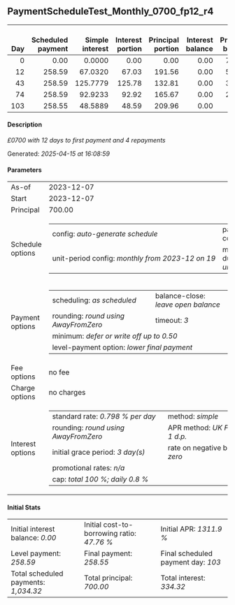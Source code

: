 <h2>PaymentScheduleTest_Monthly_0700_fp12_r4</h2><table><thead style="vertical-align: bottom;"><th style="text-align: right;">Day</th><th style="text-align: right;">Scheduled payment</th><th style="text-align: right;">Simple interest</th><th style="text-align: right;">Interest portion</th><th style="text-align: right;">Principal portion</th><th style="text-align: right;">Interest balance</th><th style="text-align: right;">Principal balance</th><th style="text-align: right;">Total simple interest</th><th style="text-align: right;">Total interest</th><th style="text-align: right;">Total principal</th></thead><tr style="text-align: right;"><td class="ci00">0</td><td class="ci01" style="white-space: nowrap;">0.00</td><td class="ci02">0.0000</td><td class="ci03">0.00</td><td class="ci04">0.00</td><td class="ci05">0.00</td><td class="ci06">700.00</td><td class="ci07">0.0000</td><td class="ci08">0.00</td><td class="ci09">0.00</td></tr><tr style="text-align: right;"><td class="ci00">12</td><td class="ci01" style="white-space: nowrap;">258.59</td><td class="ci02">67.0320</td><td class="ci03">67.03</td><td class="ci04">191.56</td><td class="ci05">0.00</td><td class="ci06">508.44</td><td class="ci07">67.0320</td><td class="ci08">67.03</td><td class="ci09">191.56</td></tr><tr style="text-align: right;"><td class="ci00">43</td><td class="ci01" style="white-space: nowrap;">258.59</td><td class="ci02">125.7779</td><td class="ci03">125.78</td><td class="ci04">132.81</td><td class="ci05">0.00</td><td class="ci06">375.63</td><td class="ci07">192.8099</td><td class="ci08">192.81</td><td class="ci09">324.37</td></tr><tr style="text-align: right;"><td class="ci00">74</td><td class="ci01" style="white-space: nowrap;">258.59</td><td class="ci02">92.9233</td><td class="ci03">92.92</td><td class="ci04">165.67</td><td class="ci05">0.00</td><td class="ci06">209.96</td><td class="ci07">285.7332</td><td class="ci08">285.73</td><td class="ci09">490.04</td></tr><tr style="text-align: right;"><td class="ci00">103</td><td class="ci01" style="white-space: nowrap;">258.55</td><td class="ci02">48.5889</td><td class="ci03">48.59</td><td class="ci04">209.96</td><td class="ci05">0.00</td><td class="ci06">0.00</td><td class="ci07">334.3222</td><td class="ci08">334.32</td><td class="ci09">700.00</td></tr></table><p><h4>Description</h4><i>£0700 with 12 days to first payment and 4 repayments</i></p><p>Generated: <i>2025-04-15 at 16:08:59</i></p><h4>Parameters</h4><table><tr><td>As-of</td><td>2023-12-07</td></tr><tr><td>Start</td><td>2023-12-07</td></tr><tr><td>Principal</td><td>700.00</td></tr><tr><td>Schedule options</td><td><table><tr><td>config: <i>auto-generate schedule</i></td><td>payment count: <i>4</i></td></tr><tr><td style="white-space: nowrap;">unit-period config: <i>monthly from 2023-12 on 19</i></td><td>max duration: <i>unlimited</i></td></tr></table></td></tr><tr><td>Payment options</td><td><table><tr><td>scheduling: <i>as scheduled</i></td><td>balance-close: <i>leave&nbsp;open&nbsp;balance</i></td></tr><tr><td>rounding: <i>round using AwayFromZero</i></td><td>timeout: <i>3</i></td></tr><tr><td colspan='2'>minimum: <i>defer&nbsp;or&nbsp;write&nbsp;off&nbsp;up&nbsp;to&nbsp;0.50</i></td></tr><tr><td colspan='2'>level-payment option: <i>lower&nbsp;final&nbsp;payment</i></td></tr></table></td></tr><tr><td>Fee options</td><td>no fee</td></tr><tr><td>Charge options</td><td>no charges</td></tr><tr><td>Interest options</td><td><table><tr><td>standard rate: <i>0.798 % per day</i></td><td>method: <i>simple</i></td></tr><tr><td>rounding: <i>round using AwayFromZero</i></td><td>APR method: <i>UK FCA to 1 d.p.</i></td></tr><tr><td>initial grace period: <i>3 day(s)</i></td><td>rate on negative balance: <i>zero</i></td></tr><tr><td colspan="2">promotional rates: <i><i>n/a</i></i></td></tr><tr><td colspan="2">cap: <i>total 100 %; daily 0.8 %</td></tr></table></td></tr></table><h4>Initial Stats</h4><table><tr><td>Initial interest balance: <i>0.00</i></td><td>Initial cost-to-borrowing ratio: <i>47.76 %</i></td><td>Initial APR: <i>1311.9 %</i></td></tr><tr><td>Level payment: <i>258.59</i></td><td>Final payment: <i>258.55</i></td><td>Final scheduled payment day: <i>103</i></td></tr><tr><td>Total scheduled payments: <i>1,034.32</i></td><td>Total principal: <i>700.00</i></td><td>Total interest: <i>334.32</i></td></tr></table>
